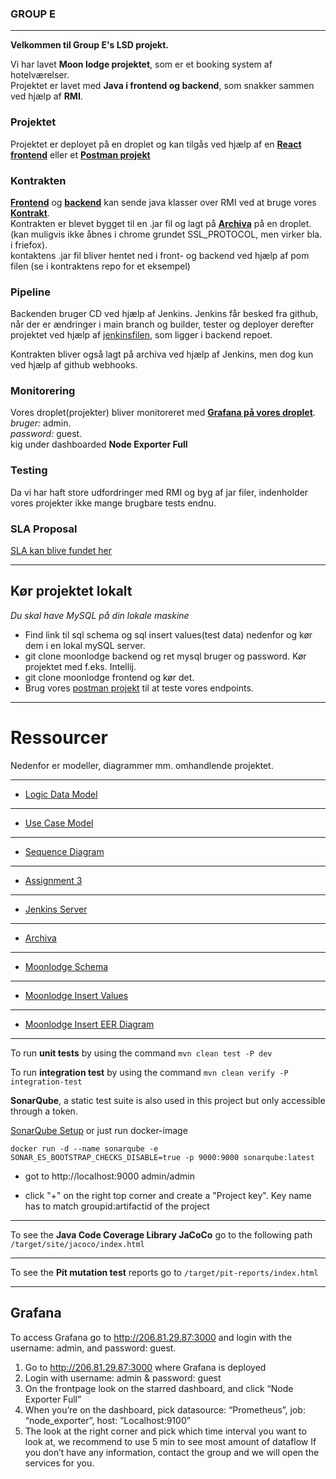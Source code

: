 ### GROUP E

* * * 
**Velkommen til Group E's LSD projekt.**

Vi har lavet **Moon lodge projektet**, som er et booking system af hotelværelser.  
Projektet er lavet med **Java i frontend og backend**, som snakker sammen ved hjælp af **RMI**.  

### Projektet  
Projektet er deployet på en droplet og kan tilgås ved hjælp af en [**React frontend**](http://206.81.29.87/) eller et [**Postman projekt**](https://www.getpostman.com/collections/bb1d633ed47153050bab)   

### Kontrakten
[**Frontend**](https://github.com/LargeSystemsDevelopment2020/MoonLodge-FrontEnd) og [**backend**](https://github.com/LargeSystemsDevelopment2020/Moonlodge-Backend) kan sende java klasser over RMI ved at bruge vores [**Kontrakt**](https://github.com/LargeSystemsDevelopment2020/MoonLodge_Contract).  
Kontrakten er blevet bygget til en .jar fil og lagt på [**Archiva**](http://rasmuslynge.com:8081/#artifact/dk.cphbusiness.lsd.groupe.moonloodge/MoonLodgeContract) på en droplet. (kan muligvis ikke åbnes i chrome grundet SSL_PROTOCOL, men virker bla. i friefox).  
kontaktens .jar fil bliver hentet ned i front- og backend ved hjælp af pom filen (se i kontraktens repo for et eksempel)


### Pipeline
Backenden bruger CD ved hjælp af Jenkins. Jenkins får besked fra github, når der er ændringer i main branch og builder, tester og deployer derefter projektet ved hjælp af [jenkinsfilen](https://github.com/LargeSystemsDevelopment2020/Moonlodge-Backend/blob/main/Jenkinsfile), som ligger i backend repoet.  

Kontrakten bliver også lagt på archiva ved hjælp af Jenkins, men dog kun ved hjælp af github webhooks.  

### Monitorering  
Vores droplet(projekter) bliver monitoreret med [**Grafana på vores droplet**]( http://206.81.29.87:3000).  
*bruger:* admin.  
*password:* guest.  
kig under dashboarded **Node Exporter Full**  
  
  
### Testing  
Da vi har haft store udfordringer med RMI og byg af jar filer, indenholder vores projekter ikke mange brugbare tests endnu.  


### SLA Proposal
[SLA kan blive fundet her](https://github.com/LargeSystemsDevelopment2020/MoonLodge_Contract/blob/master/SLA.md)


* * * 

## Kør projektet lokalt  
*Du skal have MySQL på din lokale maskine*  
- Find link til sql schema og sql insert values(test data) nedenfor og kør dem i en lokal mySQL server.  
- git clone moonlodge backend og ret mysql bruger og password. Kør projektet med f.eks. Intellij.  
- git clone moonlodge frontend og kør det. 
- Brug vores [postman projekt](https://www.getpostman.com/collections/bb1d633ed47153050bab) til at teste vores endpoints.


* * *

# Ressourcer  
Nedenfor er modeller, diagrammer mm. omhandlende projektet. 

* * *

- [Logic Data Model](https://github.com/LargeSystemsDevelopment2020/MoonLodge/blob/master/diagrams/LogicDataModel.md)

* * *

- [Use Case Model](https://github.com/LargeSystemsDevelopment2020/MoonLodge/blob/master/diagrams/UseCase.md)

* * *

- [Sequence Diagram](https://github.com/LargeSystemsDevelopment2020/MoonLodge/blob/master/diagrams/SequenceDiagram.md) 

* * *

- [Assignment 3](https://github.com/LargeSystemsDevelopment2020/MoonLodge_Assigment3)

* * *

- [Jenkins Server](http://206.81.29.87:8080/login?from=%2F)

* * *

- [Archiva](http://rasmuslynge.com:8088/)

* * *

- [Moonlodge Schema](https://github.com/LargeSystemsDevelopment2020/Moonlodge-Backend/blob/main/documents/moonlodge_schema.sql)

* * *

- [Moonlodge Insert Values](https://github.com/LargeSystemsDevelopment2020/Moonlodge-Backend/blob/main/documents/insert_values.sql)


* * *

- [Moonlodge Insert EER Diagram](https://github.com/LargeSystemsDevelopment2020/Moonlodge-Backend/tree/rmi/documents)

* * *

To run **unit tests** by using the command `mvn clean test -P dev`

To run **integration test** by using the command `mvn clean verify -P integration-test`

**SonarQube**, a static test suite is also used in this project but only accessible through a token. 

[SonarQube Setup](https://docs.sonarqube.org/latest/setup/get-started-2-minutes/) or just run docker-image 

`docker run -d --name sonarqube -e SONAR_ES_BOOTSTRAP_CHECKS_DISABLE=true -p 9000:9000 sonarqube:latest`

 * got to http://localhost:9000 admin/admin
 
 * click "+" on the right top corner and create a "Project key". Key name has to match groupid:artifactid of the project

* * *

To see the **Java Code Coverage Library JaCoCo** go to the following path `/target/site/jacoco/index.html`

* * *

To see the **Pit mutation test** reports go to `/target/pit-reports/index.html`

* * *

## Grafana

To access Grafana go to http://206.81.29.87:3000 and login with the username: admin, and password: guest.

1.	Go to http://206.81.29.87:3000 where Grafana is deployed
2.	Login with username: admin & password: guest
3.	On the frontpage look on the starred dashboard, and click “Node Exporter Full”
4.	When you’re on the dashboard, pick datasource: “Prometheus”, job: “node_exporter”, host: ”Localhost:9100”
5.	The look at the right corner and pick which time interval you want to look at, we recommend to use 5 min to see most amount of dataflow
If you don’t have any information, contact the group and we will open the services for you.


 
